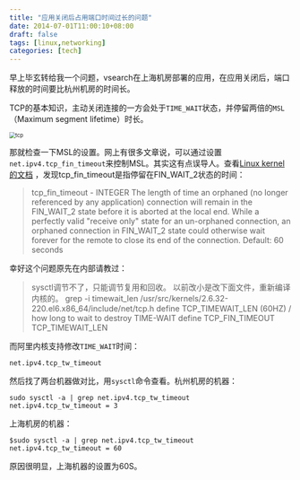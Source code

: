 ```yaml
---
title: "应用关闭后占用端口时间过长的问题"
date: 2014-07-01T11:00:10+08:00
draft: false
tags: [linux,networking]
categories: [tech]
---
```


早上毕玄转给我一个问题，vsearch在上海机房部署的应用，在应用关闭后，端口释放的时间要比杭州机房的时间长。

TCP的基本知识，主动关闭连接的一方会处于`TIME_WAIT`状态，并停留两倍的`MSL`（Maximum segment lifetime）时长。

<img src="https://cdn.mazhen.tech//images/202207011102616.png" alt="tcp" style="zoom:67%;" />

那就检查一下MSL的设置。网上有很多文章说，可以通过设置`net.ipv4.tcp_fin_timeout`来控制MSL。其实这有点误导人。查看[Linux kernel的文档](https://www.kernel.org/doc/Documentation/networking/ip-sysctl.txt) ，发现tcp_fin_timeout是指停留在FIN_WAIT_2状态的时间：

> tcp_fin_timeout - INTEGER
> The length of time an orphaned (no longer referenced by any application) connection will remain in the FIN_WAIT_2 state before it is aborted at the local end.  While a perfectly valid "receive only" state for an un-orphaned connection, an orphaned connection in FIN_WAIT_2 state could otherwise wait forever for the remote to close its end of the connection. Default: 60 seconds

幸好这个问题原先在内部请教过：

> sysctl调节不了，只能调节复用和回收。
> 以前改小是改下面文件，重新编译内核的。
> grep -i timewait_len /usr/src/kernels/2.6.32-220.el6.x86_64/include/net/tcp.h
> define TCP_TIMEWAIT_LEN (60HZ) / how long to wait to destroy TIME-WAIT
> define TCP_FIN_TIMEOUT TCP_TIMEWAIT_LEN

而阿里内核支持修改`TIME_WAIT`时间：

    net.ipv4.tcp_tw_timeout

然后找了两台机器做对比，用`sysctl`命令查看。杭州机房的机器：

    sudo sysctl -a | grep net.ipv4.tcp_tw_timeout
    net.ipv4.tcp_tw_timeout = 3

上海机房的机器：

    $sudo sysctl -a | grep net.ipv4.tcp_tw_timeout
    net.ipv4.tcp_tw_timeout = 60

原因很明显，上海机器的设置为60S。
